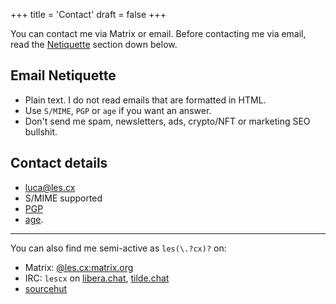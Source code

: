+++
title = 'Contact'
draft = false
+++

You can contact me via Matrix or email. Before contacting me via email, read the [Netiquette](#email-netiquette) section down below.

## Email Netiquette

* Plain text. I do not read emails that are formatted in HTML.
* Use `S/MIME`, `PGP` or `age` if you want an answer.
* Don't send me spam, newsletters, ads, crypto/NFT or marketing SEO bullshit.

## Contact details

* [luca@les.cx](mailto:luca@les.cx)
* S/MIME supported
* [PGP](/.well-known/openpgpkey/hu/wbp7trgro48kdyd9oi1ykze9zj5hpqwb)
* [age](/.well-known/security.txt).

---

You can also find me semi-active as `les(\.?cx)?` on:

* Matrix: [@les.cx:matrix.org](https://matrix.to/#/@les.cx:matrix.org)
* IRC: `lescx`  on [libera.chat](https://libera.chat), [tilde.chat](https://tilde.chat)
* [sourcehut](https://git.sr.ht/~les)
